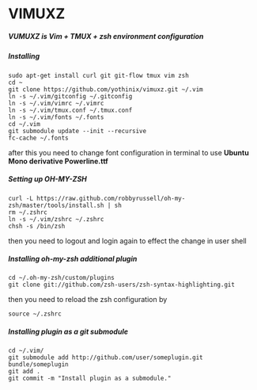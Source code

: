 VIMUXZ
======
##### VUMUXZ is Vim + TMUX + zsh environment configuration

##### Installing
```
sudo apt-get install curl git git-flow tmux vim zsh
cd ~
git clone https://github.com/yothinix/vimuxz.git ~/.vim
ln -s ~/.vim/gitconfig ~/.gitconfig
ln -s ~/.vim/vimrc ~/.vimrc
ln -s ~/.vim/tmux.conf ~/.tmux.conf
ln -s ~/.vim/fonts ~/.fonts
cd ~/.vim
git submodule update --init --recursive
fc-cache ~/.fonts
```
after this you need to change font configuration in terminal to use **Ubuntu Mono derivative Powerline.ttf**

##### Setting up OH-MY-ZSH
```
curl -L https://raw.github.com/robbyrussell/oh-my-zsh/master/tools/install.sh | sh
rm ~/.zshrc
ln -s ~/.vim/zshrc ~/.zshrc
chsh -s /bin/zsh
```
then you need to logout and login again to effect the change in user shell

##### Installing oh-my-zsh additional plugin
```
cd ~/.oh-my-zsh/custom/plugins
git clone git://github.com/zsh-users/zsh-syntax-highlighting.git
```

then you need to reload the zsh configuration by
```
source ~/.zshrc
```


##### Installing plugin as a git submodule
```
cd ~/.vim/
git submodule add http://github.com/user/someplugin.git bundle/someplugin
git add .
git commit -m "Install plugin as a submodule."
```

